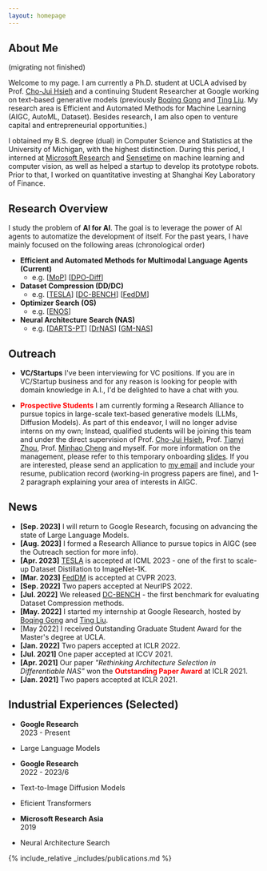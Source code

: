 ```yaml
---
layout: homepage
---
```


## About Me

(migrating not finished)

Welcome to my page.
I am currently a Ph.D. student at UCLA advised by Prof. [Cho-Jui Hsieh](http://web.cs.ucla.edu/~chohsieh/) and a continuing Student Researcher at Google working on text-based generative models (previously [Boqing Gong](https://scholar.google.com/citations?user=lv9ZeVUAAAAJ&hl=en) and [Ting Liu](https://research.google/people/105496/).
My research area is Efficient and Automated Methods for Machine Learning (AIGC, AutoML, Dataset).
Besides research, I am also open to venture capital and entrepreneurial opportunities.)

I obtained my B.S. degree (dual) in Computer Science and Statistics at the University of Michigan, with the highest distinction.
During this period, I interned at [Microsoft Research](https://www.microsoft.com/en-us/research/lab/microsoft-research-asia/) and [Sensetime](https://www.sensetime.com/en) on machine learning and computer vision, as well as helped a startup to develop its prototype robots.
Prior to that, I worked on quantitative investing at Shanghai Key Laboratory of Finance.


## Research Overview

I study the problem of **AI for AI**.
The goal is to leverage the power of AI agents to automatize the development of itself.
For the past years, I have mainly focused on the following areas (chronological order)

- **Efficient and Automated Methods for Multimodal Language Agents (Current)**
  - e.g. [[MoP]()] [[DPO-Diff]()]
- **Dataset Compression (DD/DC)**
  - e.g. [[TESLA](https://arxiv.org/abs/2211.10586)] [[DC-BENCH](https://dc-bench.github.io/)] [[FedDM](https://arxiv.org/abs/2207.09653)]
- **Optimizer Search (OS)**
  - e.g. [[ENOS](https://arxiv.org/abs/2209.13575)]
- **Neural Architecture Search (NAS)**
  - e.g. [[DARTS-PT](https://arxiv.org/abs/2108.04392)] [[DrNAS](https://arxiv.org/abs/2006.10355)] [[GM-NAS](https://arxiv.org/abs/2203.15207)]


## Outreach

- **VC/Startups** I've been interviewing for VC positions. If you are in VC/Startup business and for any reason is looking for people with domain knowledge in A.I., I'd be delighted to have a chat with you.

- <span style="color:red">**Prospective Students**</span> I am currently forming a Research Alliance to pursue topics in large-scale text-based generative models (LLMs, Diffusion Models). As part of this endeavor, I will no longer advise interns on my own; Instead, qualified students will be joining this team and under the direct supervision of Prof. [Cho-Jui Hsieh](http://web.cs.ucla.edu/~chohsieh/), Prof. [Tianyi Zhou](https://tianyizhou.github.io/), Prof. [Minhao Cheng](https://cmhcbb.github.io/) and myself. For more information on the management, please refer to this temporary onboarding [slides](https://docs.google.com/presentation/d/1PtRwK6KuqNhExz_ouiu1UDva5Fw6R7PuvrxsVCzSA9U/edit?usp=sharing). If you are interested, please send an application to [my email](ruocwang@g.ucla.edu) and include your resume, publication record (working-in progress papers are fine), and 1-2 paragraph explaining your area of interests in AIGC.


## News

- **[Sep. 2023]** I will return to Google Research, focusing on advancing the state of Large Language Models.
- **[Aug. 2023]** I formed a Research Alliance to pursue topics in AIGC (see the Outreach section for more info).
- **[Apr. 2023]** [TESLA](https://arxiv.org/abs/2211.10586) is accepted at ICML 2023 - one of the first to scale-up Dataset Distillation to ImageNet-1K.
- **[Mar. 2023]** [FedDM](https://arxiv.org/abs/2207.09653) is accepted at CVPR 2023.
- **[Sep. 2022]** Two papers accepted at NeurIPS 2022.
- **[Jul. 2022]** We released [DC-BENCH](https://justincui03.github.io/dcbench/) - the first benchmark for evaluating Dataset Compression methods.
- **[May. 2022]** I started my internship at Google Research, hosted by [Boqing Gong](http://boqinggong.info/) and [Ting Liu](http://www.tliu.org/).
- [May 2022] I received Outstanding Graduate Student Award for the Master's degree at UCLA.
- **[Jan. 2022]** Two papers accepted at ICLR 2022.
- **[Jul. 2021]** One paper accepted at ICCV 2021.
- **[Apr. 2021]** Our paper *"Rethinking Architecture Selection in Differentiable NAS"* won the <span style="color:red">**Outstanding Paper Award**</span> at ICLR 2021.
- **[Jan. 2021]** Two papers accepted at ICLR 2021.


## Industrial Experiences (Selected)

- **Google Research** <br/>
2023 - Present<br/>
- Large Language Models

- **Google Research** <br/>
2022 - 2023/6<br/>
- Text-to-Image Diffusion Models
- Eficient Transformers

- **Microsoft Research Asia** <br/>
2019<br/>
- Neural Architecture Search
  

{% include_relative _includes/publications.md %}

<!-- {% include_relative _includes/services.md %} -->